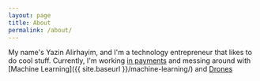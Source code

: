 ```yaml
---
layout: page
title: About
permalink: /about/
---
```


My name's Yazin Alirhayim, and I'm a technology entrepreneur that likes to do cool stuff. Currently, I'm working [in payments](https://start.payfort.com) and messing around with [Machine Learning]({{ site.baseurl }}/machine-learning/) and [Drones](https://docs.google.com/document/d/1wiybt0HC7_FvAh9dJlNHc-NKZmy9yW9xnoym52GLbW4/)
